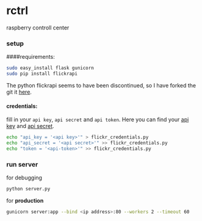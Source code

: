 rctrl
=====

raspberry controll center

### setup
####requirements:
```bash
sudo easy_install flask gunicorn
sudo pip install flickrapi
```
The python flickrapi seems to have been discontinued, so I have forked the git it [here](https://github.com/marcopashkov/flickrapi.git).

#### credentials:
fill in your ```api key```, ```api secret``` and ```api token```. Here you can find your [api key](http://www.flickr.com/services/api/keys/)
and [api secret](http://www.flickr.com/services/api/keys/). 
```bash
echo "api_key = '<api key>'" > flickr_credentials.py
echo "api_secret = '<api secret>'" >> flickr_credentials.py
echo "token = '<api-token>'" >> flickr_credentials.py
```

### run server
for debugging
```bash
python server.py
```

for **production**
```bash
gunicorn server:app --bind <ip address>:80 --workers 2 --timeout 60
```
